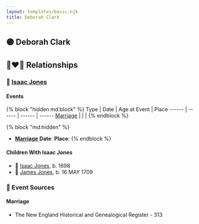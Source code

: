 ```yaml
---
layout: templates/basic.njk
title: Deborah Clark
---
```

## 🟣 Deborah Clark


## 👩‍❤️‍👨 Relationships

### 🔵 [Isaac Jones](/people/7/74416956)

#### Events

{% block "hidden md:block" %}
Type | Date | Age at Event | Place
------ | ------ | ------ | ------
[Marriage](#event-family-0-event-0) |  |  |
{% endblock %}

{% block "md:hidden" %}
- **[Marriage](#event-family-0-event-0)**
**Date**:
**Place**:
{% endblock %}

#### Children With Isaac Jones
* 🔵 [Isaac Jones](/people/7/77695552), b. 1698
* 🔵 [James Jones](/people/6/61233476), b. 16 MAY 1709
### 📰 Event Sources

#### <a id="event-family-0-event-0"></a> Marriage
* The New England Historical and Genealogical Register  - 313
